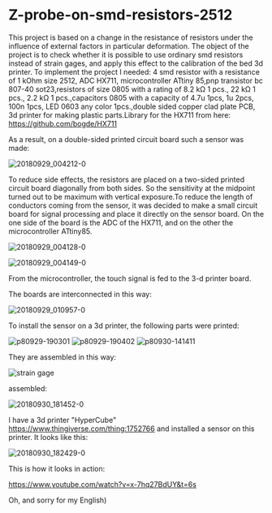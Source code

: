# Z-probe-on-smd-resistors-2512
 This project is based on a change in the resistance of resistors under the influence of external factors in particular deformation. The object of the project is to check whether it is possible to use ordinary smd resistors instead of strain gages, and apply this effect to the calibration of the bed 3d printer.
 To implement the project I needed: 4 smd resistor with a resistance of 1 kOhm size 2512, ADC HX711, microcontroller ATtiny 85,pnp transistor bc 807-40 sot23,resistors of size 0805 with a rating of 8.2 kΩ 1 pcs., 22 kΩ 1 pcs., 2.2 kΩ 1 pcs.,capacitors 0805 with a capacity of 4.7u 1pcs, 1u 2pcs, 100n 1pcs, LED 0603 any color 1pcs.,double sided copper clad plate PCB, 3d printer for making plastic parts.Library for the HX711 from here: https://github.com/bogde/HX711
 
 As a result, on a double-sided printed circuit board such a sensor was made:
 
![20180929_004212-0](https://user-images.githubusercontent.com/43366555/46261605-9f690f80-c4fe-11e8-865c-6877df377e5b.jpg)

To reduce side effects, the resistors are placed on a two-sided printed circuit board diagonally from both sides. So the sensitivity at the midpoint turned out to be maximum with vertical exposure.To reduce the length of conductors coming from the sensor, it was decided to make a small circuit board for signal processing and place it directly on the sensor board. On the one side of the board is the ADC of the HX711, and on the other the microcontroller ATtiny85.

![20180929_004128-0](https://user-images.githubusercontent.com/43366555/46261765-08ea1d80-c501-11e8-86c5-dbc212af0e2d.jpg)

![20180929_004149-0](https://user-images.githubusercontent.com/43366555/46261766-08ea1d80-c501-11e8-982e-4e972a5f8495.jpg)

From the microcontroller, the touch signal is fed to the 3-d printer board.

The boards are interconnected in this way:

![20180929_010957-0](https://user-images.githubusercontent.com/43366555/46261768-08ea1d80-c501-11e8-844e-76e7cac449c3.jpg)

To install the sensor on a 3d printer, the following parts were printed:

![p80929-190301](https://user-images.githubusercontent.com/43366555/46261772-0982b400-c501-11e8-93a8-1a4598f0b2a6.jpg)
![p80929-190402](https://user-images.githubusercontent.com/43366555/46261773-0a1b4a80-c501-11e8-8f09-04e68e58a1d7.jpg)
![p80930-141411](https://user-images.githubusercontent.com/43366555/46261774-0a1b4a80-c501-11e8-97dc-90d1638cd670.jpg)

They are assembled in this way:

![strain gage](https://user-images.githubusercontent.com/43366555/46262137-d0007780-c505-11e8-9042-7fbce94afdcb.png)

assembled:

![20180930_181452-0](https://user-images.githubusercontent.com/43366555/46261769-0982b400-c501-11e8-9dad-882463678189.jpg)

I have a 3d printer "HyperCube" https://www.thingiverse.com/thing:1752766 and installed a sensor on this printer. 
It looks like this:

![20180930_182429-0](https://user-images.githubusercontent.com/43366555/46261770-0982b400-c501-11e8-841f-716b9b1e5276.jpg)

This is how it looks in action:

https://www.youtube.com/watch?v=x-7hq27BdUY&t=6s

Oh, and sorry for my English)
